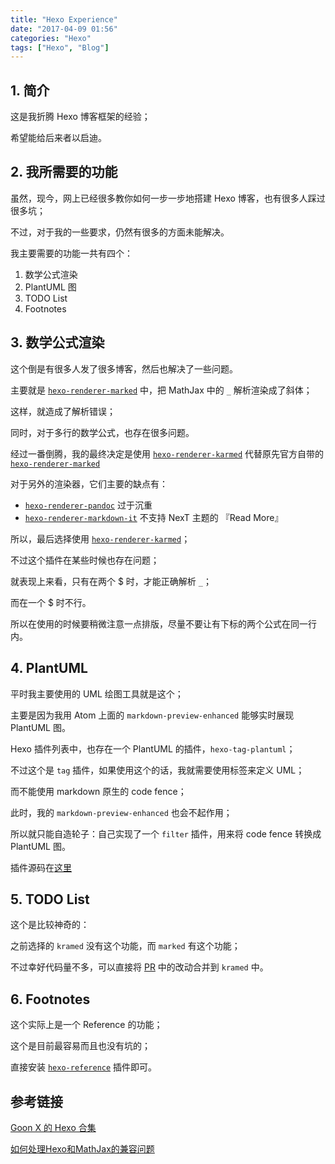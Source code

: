 ```yaml
---
title: "Hexo Experience"
date: "2017-04-09 01:56"
categories: "Hexo"
tags: ["Hexo", "Blog"]
---
```


## 1. 简介

这是我折腾 Hexo 博客框架的经验；

希望能给后来者以启迪。

<!-- more -->

## 2. 我所需要的功能

虽然，现今，网上已经很多教你如何一步一步地搭建 Hexo 博客，也有很多人踩过很多坑；

不过，对于我的一些要求，仍然有很多的方面未能解决。

我主要需要的功能一共有四个：

1. 数学公式渲染
2. PlantUML 图
3. TODO List
4. Footnotes

## 3. 数学公式渲染

这个倒是有很多人发了很多博客，然后也解决了一些问题。

主要就是 [`hexo-renderer-marked`](https://www.npmjs.com/package/hexo-renderer-marked) 中，把 MathJax 中的 `_` 解析渲染成了斜体；

这样，就造成了解析错误；

同时，对于多行的数学公式，也存在很多问题。

经过一番倒腾，我的最终决定是使用 [`hexo-renderer-karmed`](https://www.npmjs.com/package/hexo-renderer-kramed) 代替原先官方自带的 [`hexo-renderer-marked`](https://www.npmjs.com/package/hexo-renderer-marked)

对于另外的渲染器，它们主要的缺点有：

- [`hexo-renderer-pandoc`](https://www.npmjs.com/package/hexo-renderer-pandoc) 过于沉重
- [`hexo-renderer-markdown-it`](https://www.npmjs.com/package/hexo-renderer-markdown-it) 不支持 NexT 主题的 『Read More』

所以，最后选择使用 [`hexo-renderer-karmed`](https://www.npmjs.com/package/hexo-renderer-markdown-it)；

不过这个插件在某些时候也存在问题；

就表现上来看，只有在两个 $ 时，才能正确解析 `_`；

而在一个 $ 时不行。

所以在使用的时候要稍微注意一点排版，尽量不要让有下标的两个公式在同一行内。

## 4. PlantUML

平时我主要使用的 UML 绘图工具就是这个；

主要是因为我用 Atom 上面的 `markdown-preview-enhanced` 能够实时展现 PlantUML 图。

Hexo 插件列表中，也存在一个 PlantUML 的插件，`hexo-tag-plantuml`；

不过这个是 `tag` 插件，如果使用这个的话，我就需要使用标签来定义 UML；

而不能使用 markdown 原生的 code fence；

此时，我的 `markdown-preview-enhanced` 也会不起作用；

所以就只能自造轮子：自己实现了一个 `filter` 插件，用来将 code fence 转换成 PlantUML 图。

插件源码在[这里](https://github.com/wafer-li/hexo-filter-plantuml)

## 5. TODO List

这个是比较神奇的：

之前选择的 `kramed` 没有这个功能，而 `marked` 有这个功能；

不过幸好代码量不多，可以直接将 [PR](https://github.com/hexojs/hexo-renderer-marked/pull/32) 中的改动合并到 `kramed` 中。

## 6. Footnotes

这个实际上是一个 Reference 的功能；

这个是目前最容易而且也没有坑的；

直接安装 [`hexo-reference`](https://www.npmjs.com/package/hexo-reference) 插件即可。

## 参考链接

[Goon X 的 Hexo 合集](http://ijiaober.github.io/categories/hexo/)

[如何处理Hexo和MathJax的兼容问题](http://2wildkids.com/2016/10/06/%E5%A6%82%E4%BD%95%E5%A4%84%E7%90%86Hexo%E5%92%8CMathJax%E7%9A%84%E5%85%BC%E5%AE%B9%E9%97%AE%E9%A2%98/)

